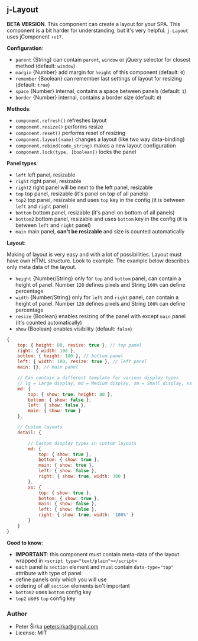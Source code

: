 ## j-Layout

__BETA VERSION__. This component can create a layout for your SPA. This component is a bit harder for understanding, but it's very helpful. `j-Layout` uses jComponent `+v17`.

__Configuration__:

- `parent` {String} can contain `parent`, `window` or jQuery selector for closest method (default: `window`)
- `margin` {Number} add margin for `height` of this component (default: `0`)
- `remember` {Boolean} can remember last settings of layout for resizing (default: `true`)
- `space` {Number} internal, contains a space between panels (default: `1`)
- `border` {Number} internal, contains a border size (default: `0`)

__Methods__:

- `component.refresh()` refreshes layout
- `component.resize()` performs resize
- `component.reset()` performs reset of resizing
- `component.layout(name)` changes a layout (like two way data-binding)
- `component.rebind(code_string)` makes a new layout configuration
- `component.lock(type, [boolean])` locks the panel

__Panel types__:

- `left` left panel, resizable
- `right` right panel, resizable
- `right2` right panel will be next to the left panel, resizable
- `top` top panel, resizable (it's panel on top of all panels)
- `top2` top panel, resizable and uses `top` key in the config (it is between `left` and `right` panel)
- `bottom` bottom panel, resizable (it's panel on bottom of all panels)
- `bottom2` bottom panel, resizable and uses `bottom` key in the config (it is between `left` and `right` panel)
- `main` main panel, __can't be resizable__ and size is counted automatically

__Layout__:

Making of layout is very easy and with a lot of possibilities. Layout must have own HTML structure. Look to example. The example below describes only meta data of the layout.

- `height` {Number/String} only for `top` and `bottom` panel, can contain a height of panel. Number `120` defines pixels and String `100%` can define percentage
- `width` {Number/String} only for `left` and `right` panel, can contain a height of panel. Number `120` defines pixels and String `100%` can define percentage
- `resize` {Boolean} enables resizing of the panel with except `main` panel (it's counted automatically)
- `show` {Boolean} enables visibility (default: `false`)

```javascript
{
	top: { height: 80, resize: true }, // top panel
	right: { width: 100 },
	bottom: { height: 100 }, // bottom panel
	left: { width: 100, resize: true }, // left panel
	main: {}, // main panel

	// Can contain a different template for various display types
	// lg = Large display, md = Medium display, sm = Small display, xs = Extra small display
	md: {
		top: { show: true, height: 80 },
		bottom: { show: false },
		left: { show: false },
		main: { show: true }
	},

	// Custom layouts
	detail: {

		// Custom display types in custom layouts
		md: {
			top: { show: true },
			bottom: { show: true },
			main: { show: true },
			left: { show: false },
			right: { show: true, width: 300 }
		},
		xs: {
			top: { show: true },
			bottom: { show: true },
			main: { show: false },
			left: { show: false },
			right: { show: true, width: '100%' }
		}
	}
}
```

__Good to know__:

- __IMPORTANT__: this component must contain meta-data of the layout wrapped in `<script type="text/plain"></script>`
- each panel is `section` element and must contain `data-type="top"` attribute with type of panel
- define panels only which you will use
- ordering of all `section` elements isn't important
- `bottom2` uses `bottom` config key
- `top2` uses `top` config key

### Author

- Peter Širka <petersirka@gmail.com>
- License: MIT